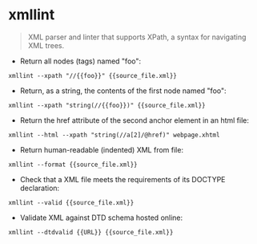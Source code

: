 # xmllint

> XML parser and linter that supports XPath, a syntax for navigating XML trees.

- Return all nodes (tags) named "foo":

`xmllint --xpath "//{{foo}}" {{source_file.xml}}`

- Return, as a string, the contents of the first node named "foo":

`xmllint --xpath "string(//{{foo}})" {{source_file.xml}}`

- Return the href attribute of the second anchor element in an html file:

`xmllint --html --xpath "string(//a[2]/@href)" webpage.xhtml`

- Return human-readable (indented) XML from file:

`xmllint --format {{source_file.xml}}`

- Check that a XML file meets the requirements of its DOCTYPE declaration:

`xmllint --valid {{source_file.xml}}`

- Validate XML against DTD schema hosted online:

`xmllint --dtdvalid {{URL}} {{source_file.xml}}`
